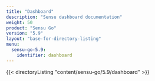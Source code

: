 ```yaml
---
title: "Dashboard"
description: "Sensu dashboard documentation"
weight: 50
product: "Sensu Go"
version: "5.9"
layout: "base-for-directory-listing"
menu:
  sensu-go-5.9:
    identifier: dashboard
---
```


{{< directoryListing "content/sensu-go/5.9/dashboard" >}}

